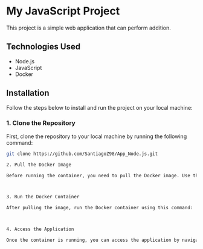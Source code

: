 # My JavaScript Project

This project is a simple web application that can perform addition.

## Technologies Used

- Node.js
- JavaScript
- Docker

## Installation

Follow the steps below to install and run the project on your local machine:

### 1. Clone the Repository

First, clone the repository to your local machine by running the following command:

```bash
git clone https://github.com/SantiagoZ98/App_Node.js.git

2. Pull the Docker Image

Before running the container, you need to pull the Docker image. Use the following command to do so:



3. Run the Docker Container

After pulling the image, run the Docker container using this command:



4. Access the Application

Once the container is running, you can access the application by navigating to the following URL in your web browser:
      
